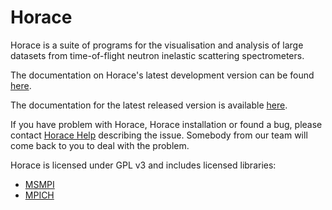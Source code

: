 # Horace

Horace is a suite of programs for the visualisation and analysis of large datasets from time-of-flight neutron inelastic scattering spectrometers.

The documentation on Horace's latest development version can be found [here](https://pace-neutrons.github.io/Horace/unstable/). 

The documentation for the latest released version is available [here](https://pace-neutrons.github.io/Horace/).

If you have problem with Horace, Horace installation or found a bug, please contact [Horace Help](mailto:HoraceHelp@stfc.ac.uk) describing the issue. Somebody from our team will come back to you to deal with the problem.

Horace is licensed under GPL v3 and includes licensed libraries:

- [MSMPI](https://docs.microsoft.com/en-us/message-passing-interface/microsoft-mpi)
- [MPICH](https://www.mpich.org/)
